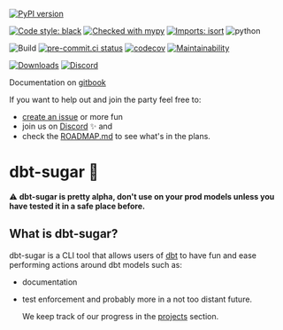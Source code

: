 [![PyPI version](https://badge.fury.io/py/dbt-sugar.svg)](https://badge.fury.io/py/dbt-sugar)

[![Code style: black](https://img.shields.io/badge/code%20style-black-000000.svg)](https://github.com/ambv/black)
[![Checked with mypy](http://www.mypy-lang.org/static/mypy_badge.svg)](http://mypy-lang.org/)
[![Imports: isort](https://img.shields.io/badge/%20imports-isort-%231674b1?style=flat&labelColor=ef8336)](https://pycqa.github.io/isort/)
![python](https://img.shields.io/badge/python-3.6%20%7C%203.7%20%7C%203.8-blue)

![Build](https://github.com/bitpicky/dbt-sugar/actions/workflows/main_ci.yml/badge.svg)
[![pre-commit.ci status](https://results.pre-commit.ci/badge/github/bitpicky/dbt-sugar/main.svg)](https://results.pre-commit.ci/latest/github/bitpicky/dbt-sugar/main)
[![codecov](https://codecov.io/gh/bitpicky/dbt-sugar/branch/main/graph/badge.svg?token=JB0E0LZDW1)](https://codecov.io/gh/bitpicky/dbt-sugar)
[![Maintainability](https://api.codeclimate.com/v1/badges/1e6a887de605ef8e0eca/maintainability)](https://codeclimate.com/github/bitpicky/dbt-sugar/maintainability)

[![Downloads](https://pepy.tech/badge/dbt-sugar)](https://pepy.tech/project/dbt-sugar)
[![Discord](https://img.shields.io/discord/752101657218908281?label=discord)](https://discord.gg/cQB49ejbCA)

Documentation on [gitbook](https://bitpicky.gitbook.io/dbt-sugar/)

If you want to help out and join the party feel free to:

- [create an issue](https://github.com/bitpicky/dbt-sugar/issues) or more fun
- join us on [Discord](https://discord.gg/cQB49ejbCA) :sparkles: and
- check the [ROADMAP.md](ROADMAP.md) to see what's in the plans.

# dbt-sugar :candy:

:warning: **dbt-sugar is pretty alpha, don't use on your prod models unless you have tested it in a safe place before.**

## What is dbt-sugar?

dbt-sugar is a CLI tool that allows users of [dbt](https://www.getdbt.com/) to have fun and ease performing actions around dbt models such as:

- documentation
- test enforcement
  and probably more in a not too distant future.

  We keep track of our progress in the [projects](https://github.com/bitpicky/dbt-sugar/projects) section.

